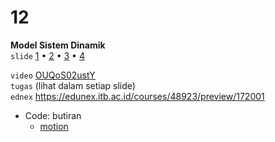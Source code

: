 # 12
**Model Sistem Dinamik** \
`slide` [1](https://youtu.be/Keaj_jUIows) &bull;
[2](https://youtu.be/V_5emXIkTNc) &bull;
[3](https://youtu.be/ZRDB1o3K-V0) &bull;
[4](https://youtu.be/MRtcFKJ7IHg)

`video` [OUQoS02ustY](https://youtu.be/OUQoS02ustY) \
`tugas` (lihat dalam setiap slide) \
`ednex` https://edunex.itb.ac.id/courses/48923/preview/172001

+ Code: butiran
  + [motion](https://github.com/dudung/butiran/blob/main/tests/motion/README.md)
